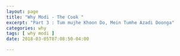 ```yaml
---
layout: page
title: "Why Modi - The Cook "
excerpt: "Part 3 : Tum mujhe Khoon Do, Mein Tumhe Azadi Doonga"
categories: why
tags: [ why modi ]
date: 2018-03-05T07:08:50-04:00

---
```

